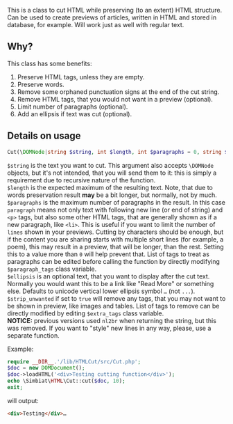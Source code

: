 This is a class to cut HTML while preserving (to an extent) HTML structure. Can be used to create previews of articles, written in HTML and stored in database, for example. Will work just as well with regular text.

## Why?

This class has some benefits:

1. Preserve HTML tags, unless they are empty.
2. Preserve words.
3. Remove some orphaned punctuation signs at the end of the cut string.
4. Remove HTML tags, that you would not want in a preview (optional).
5. Limit number of paragraphs (optional).
6. Add an ellipsis if text was cut (optional).

## Details on usage

```php
Cut(\DOMNode|string $string, int $length, int $paragraphs = 0, string $ellipsis = '…', bool $strip_unwanted = true)
```

`$string` is the text you want to cut. This argument also accepts `\DOMNode` objects, but it's not intended, that you will send them to it: this is simply a requirement due to recursive nature of the function.  
`$length` is the expected maximum of the resulting text. Note, that due to words preservation result **may** be a bit longer, but normally, not by much.  
`$paragraphs` is the maximum number of paragraphs in the result. In this case `paragraph` means not only text with following new line (or end of string) and `<p>` tags, but also some other HTML tags, that are generally shown as if a new paragraph, like `<li>`. This is useful if you want to limit the number of `lines` shown in your previews. Cutting by characters should be enough, but if the content you are sharing starts with multiple short lines (for example, a poem), this may result in a preview, that will be longer, than the rest. Setting this to a value more than `0` will help prevent that. List of tags to treat as paragraphs can be edited before calling the function by directly modifying `$paragraph_tags` class variable.  
`$ellipsis` is an optional text, that you want to display after the cut text. Normally you would want this to be a link like "Read More" or something else. Defaults to unicode vertical lower ellipsis symbol `…` (not `...`).  
`$strip_unwanted` if set to `true` will remove any tags, that you may not want to be shown in preview, like images and tables. List of tags to remove can be directly modified by editing `$extra_tags` class variable.  
__NOTICE:__ previous versions used `nl2br` when returning the string, but this was removed. If you want to "style" new lines in any way, please, use a separate function.

Example:

```php
require __DIR__.'/lib/HTMLCut/src/Cut.php';
$doc = new DOMDocument();
$doc->loadHTML('<div>Testing cutting function</div>');
echo \Simbiat\HTML\Cut::cut($doc, 10);
exit;
```

will output:

```html
<div>Testing</div>…
```
